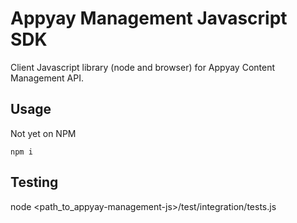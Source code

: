 # Appyay Management Javascript SDK

Client Javascript library (node and browser) for Appyay Content Management API.

## Usage
Not yet on NPM

```
npm i
````

## Testing
node <path_to_appyay-management-js>/test/integration/tests.js